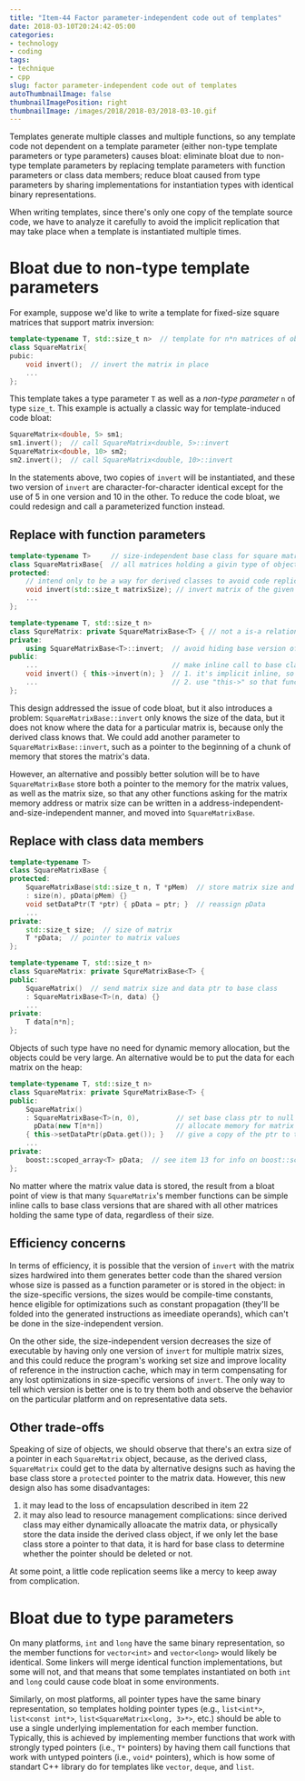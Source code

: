 ```yaml
---
title: "Item-44 Factor parameter-independent code out of templates"
date: 2018-03-10T20:24:42-05:00
categories:
- technology
- coding
tags:
- technique
- cpp
slug: factor parameter-independent code out of templates
autoThumbnailImage: false
thumbnailImagePosition: right
thumbnailImage: /images/2018/2018-03/2018-03-10.gif
---
```


Templates generate multiple classes and multiple functions, so any template code not dependent on a template parameter (either non-type template parameters or type parameters) causes bloat: eliminate bloat due to non-type template parameters by replacing template parameters with function parameters or class data members; reduce bloat caused from type parameters by sharing implementations for instantiation types with identical binary representations.
<!--more-->
<!-- toc -->

When writing templates, since there's only one copy of the template source code, we have to analyze it carefully to avoid the implicit replication that may take place when a template is instantiated multiple times. 

# Bloat due to non-type template parameters

For example, suppose we'd like to write a template for fixed-size square matrices that support matrix inversion:

```cpp
template<typename T, std::size_t n>  // template for n*n matrices of obejcts of type T
class SquareMatrix{
pubic:
    void invert();  // invert the matrix in place
    ...
};
```

This template takes a type parameter `T` as well as a _non-type parameter_ `n` of type `size_t`. This example is actually a classic way for template-induced code bloat: 

```cpp
SquareMatrix<double, 5> sm1;
sm1.invert();  // call SquareMatrix<double, 5>::invert
SquareMatrix<double, 10> sm2;
sm2.invert();  // call SquareMatrix<double, 10>::invert
```

In the statements above, two copies of `invert` will be instantiated, and these two version of `invert` are character-for-character identical except for the use of 5 in one version and 10 in the other. To reduce the code bloat, we could redesign and call a parameterized function instead.

## Replace with function parameters

```cpp
template<typename T>     // size-independent base class for square matrices
class SquareMatrixBase{  // all matrices holding a givin type of object will share a single base class with a single copy of this base class's version of invert
protected: 
    // intend only to be a way for derived classes to avoid code replication, so declared as protected instaend of public
    void invert(std::size_t matrixSize); // invert matrix of the given size
    ...
};

template<typename T, std::size_t n>
class SqureMatrix: private SquareMatrixBase<T> { // not a is-a relationship, using private inheritance only for base class implementation, item 39
private:
    using SquareMatrixBase<T>::invert;  // avoid hiding base version of invert, item 33
public:
    ...                                 // make inline call to base class version of invert:
    void invert() { this->invert(n); }  // 1. it's implicit inline, so there's no addictional cost of calling it, item 30
    ...                                 // 2. use "this->" so that function names in templatized base classes are revealed in derived classes, item 43
};
```

This design addressed the issue of code bloat, but it also introduces a problem: `SquareMatrixBase::invert` only knows the size of the data, but it does not know where the data for a particular matrix is, because only the derived class knows that. We could add another parameter to `SquareMatrixBase::invert`, such as a pointer to the beginning of a chunk of memory that stores the matrix's data. 

However, an alternative and possibly better solution will be to have `SquareMatrixBase` store both a pointer to the memory for the matrix values, as well as the matrix size, so that any other functions asking for the matrix memory address or matrix size can be written in a address-independent-and-size-independent manner, and moved into `SquareMatrixBase`.

## Replace with class data members

```cpp
template<typename T>
class SquareMatrixBase {
protected:
    SquareMatrixBase(std::size_t n, T *pMem)  // store matrix size and a ptr to matrix values
    : size(n), pData(pMem) {}
    void setDataPtr(T *ptr) { pData = ptr; }  // reassign pData
    ...
private:
    std::size_t size;  // size of matrix
    T *pData;  // pointer to matrix values
};
```

```cpp
template<typename T, std::size_t n>
class SquareMatrix: private SqureMatrixBase<T> {
public:
    SquareMatrix()  // send matrix size and data ptr to base class
    : SquareMatrixBase<T>(n, data) {} 
    ...
private:
    T data[n*n];
};
```

Objects of such type have no need for dynamic memory allocation, but the objects could be very large. An alternative would be to put the data for each matrix on the heap:

```cpp
template<typename T, std::size_t n>
class SquareMatrix: private SqureMatrixBase<T> {
public:
    SquareMatrix()  
    : SquareMatrixBase<T>(n, 0),         // set base class ptr to null
      pData(new T[n*n])                  // allocate memory for matrix values and save a ptr to the memory
    { this->setDataPtr(pData.get()); }   // give a copy of the ptr to the base class
    ...
private:
    boost::scoped_array<T> pData;  // see item 13 for info on boost::scoped_array
};
```

No matter where the matrix value data is stored, the result from a bloat point of view is that many `SquareMatrix`'s member functions can be simple inline calls to base class versions that are shared with all other matrices holding the same type of data, regardless of their size.

## Efficiency concerns

In terms of efficiency, it is possible that the version of `invert` with the matrix sizes hardwired into them generates better code than the shared version whose size is passed as a function parameter or is stored in the object: in the size-specific versions, the sizes would be compile-time constants, hence eligible for optimizations such as constant propagation (they'll be folded into the generated instructions as imeediate operands), which can't be done in the size-independent version.

On the other side, the size-independent version decreases the size of executable by having only one version of `invert` for multiple matrix sizes, and this could reduce the program's working set size and improve locality of reference in the instruction cache, which may in term compensating for any lost optimizations in size-specific versions of `invert`. The only way to tell which version is better one is to try them both and observe the behavior on the particular platform and on representative data sets.

## Other trade-offs

Speaking of size of objects, we should observe that there's an extra size of a pointer in each `SquareMatrix` object, because, as the derived class, `SquareMatrix` could get to the data by alternative designs such as having the base class store a `protected` pointer to the matrix data. However, this new design also has some disadvantages:

1. it may lead to the loss of encapsulation described in item 22
2. it may also lead to resource management complications: since derived class may either dynamically alloacate the matrix data, or physically store the data inside the derived class object, if we only let the base class store a pointer to that data, it is hard for base class to determine whether the pointer should be deleted or not.

At some point, a little code replication seems like a mercy to keep away from complication.

# Bloat due to type parameters

On many platforms, `int` and `long` have the same binary representation, so the member functions for `vector<int>` and `vector<long>` would likely be identical. Some linkers will merge identical function implementations, but some will not, and that means that some templates instantiated on both `int` and `long` could cause code bloat in some environments.

Similarly, on most platforms, all pointer types have the same binary representation, so templates holding pointer types (e.g., `list<int*>`, `list<const int*>`, `list<SquareMatrix<long, 3>*>`, etc.) should be able to use a single underlying implementation for each member function. Typically, this is achieved by implementing member functions that work with strongly typed pointers (i.e., `T*` pointers) by having them call functions that work with untyped pointers (i.e., `void*` pointers), which is how some of standart C++ library do for templates like `vector`, `deque`, and `list`.
